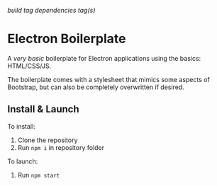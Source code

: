 _build tag_
_dependencies tag(s)_

# Electron Boilerplate

A *very basic* boilerplate for Electron applications using the basics: HTML/CSS/JS.

The boilerplate comes with a stylesheet that mimics some aspects of Bootstrap, but can also be completely overwritten if desired.

## Install & Launch

To install:

1. Clone the repository
3. Run `npm i` in repository folder

To launch:

1. Run `npm start`
